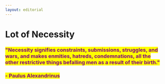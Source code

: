 ```yaml
---
layout: editorial
---
```


# Lot of Necessity

### <mark style="color:purple;">"Necessity signifies constraints, submissions, struggles, and wars, and makes enmities, hatreds, condemnations, all the other restrictive things befalling men as a result of their birth."</mark>&#x20;

### <mark style="color:purple;">- Paulus Alexandrinus</mark>
